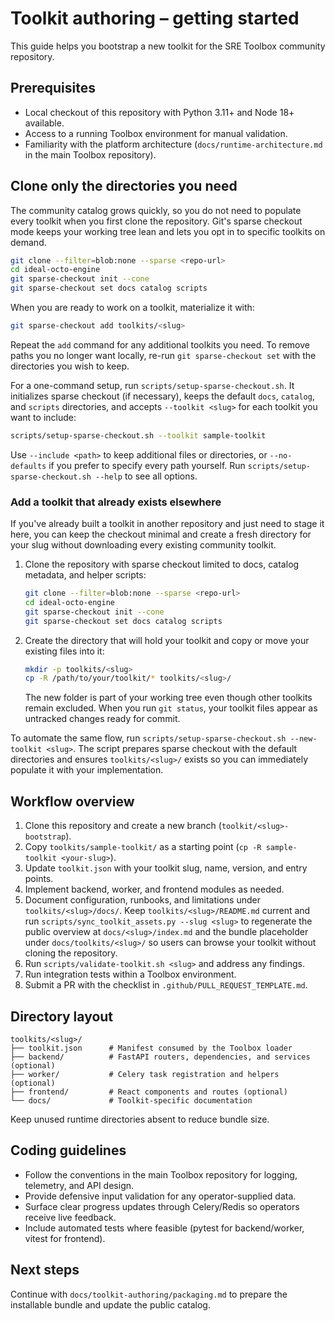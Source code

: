 # Toolkit authoring – getting started

This guide helps you bootstrap a new toolkit for the SRE Toolbox community repository.

## Prerequisites

- Local checkout of this repository with Python 3.11+ and Node 18+ available.
- Access to a running Toolbox environment for manual validation.
- Familiarity with the platform architecture (`docs/runtime-architecture.md` in the main Toolbox repository).

## Clone only the directories you need

The community catalog grows quickly, so you do not need to populate every toolkit when you first clone the repository. Git's sparse checkout mode keeps your working tree lean and lets you opt in to specific toolkits on demand.

```bash
git clone --filter=blob:none --sparse <repo-url>
cd ideal-octo-engine
git sparse-checkout init --cone
git sparse-checkout set docs catalog scripts
```

When you are ready to work on a toolkit, materialize it with:

```bash
git sparse-checkout add toolkits/<slug>
```

Repeat the `add` command for any additional toolkits you need. To remove paths you no longer want locally, re-run `git sparse-checkout set` with the directories you wish to keep.

For a one-command setup, run `scripts/setup-sparse-checkout.sh`. It initializes sparse checkout (if necessary), keeps the default `docs`, `catalog`, and `scripts` directories, and accepts `--toolkit <slug>` for each toolkit you want to include:

```bash
scripts/setup-sparse-checkout.sh --toolkit sample-toolkit
```

Use `--include <path>` to keep additional files or directories, or `--no-defaults` if you prefer to specify every path yourself. Run `scripts/setup-sparse-checkout.sh --help` to see all options.

### Add a toolkit that already exists elsewhere

If you've already built a toolkit in another repository and just need to stage it here, you can keep the checkout minimal and create a fresh directory for your slug without downloading every existing community toolkit.

1. Clone the repository with sparse checkout limited to docs, catalog metadata, and helper scripts:

   ```bash
   git clone --filter=blob:none --sparse <repo-url>
   cd ideal-octo-engine
   git sparse-checkout init --cone
   git sparse-checkout set docs catalog scripts
   ```

2. Create the directory that will hold your toolkit and copy or move your existing files into it:

   ```bash
   mkdir -p toolkits/<slug>
   cp -R /path/to/your/toolkit/* toolkits/<slug>/
   ```

   The new folder is part of your working tree even though other toolkits remain excluded. When you run `git status`, your toolkit files appear as untracked changes ready for commit.

To automate the same flow, run `scripts/setup-sparse-checkout.sh --new-toolkit <slug>`. The script prepares sparse checkout with the default directories and ensures `toolkits/<slug>/` exists so you can immediately populate it with your implementation.

## Workflow overview

1. Clone this repository and create a new branch (`toolkit/<slug>-bootstrap`).
2. Copy `toolkits/sample-toolkit/` as a starting point (`cp -R sample-toolkit <your-slug>`).
3. Update `toolkit.json` with your toolkit slug, name, version, and entry points.
4. Implement backend, worker, and frontend modules as needed.
5. Document configuration, runbooks, and limitations under `toolkits/<slug>/docs/`. Keep `toolkits/<slug>/README.md` current and run `scripts/sync_toolkit_assets.py --slug <slug>` to regenerate the public overview at `docs/<slug>/index.md` and the bundle placeholder under `docs/toolkits/<slug>/` so users can browse your toolkit without cloning the repository.
6. Run `scripts/validate-toolkit.sh <slug>` and address any findings.
7. Run integration tests within a Toolbox environment.
8. Submit a PR with the checklist in `.github/PULL_REQUEST_TEMPLATE.md`.

## Directory layout

```
toolkits/<slug>/
├── toolkit.json      # Manifest consumed by the Toolbox loader
├── backend/          # FastAPI routers, dependencies, and services (optional)
├── worker/           # Celery task registration and helpers (optional)
├── frontend/         # React components and routes (optional)
└── docs/             # Toolkit-specific documentation
```

Keep unused runtime directories absent to reduce bundle size.

## Coding guidelines

- Follow the conventions in the main Toolbox repository for logging, telemetry, and API design.
- Provide defensive input validation for any operator-supplied data.
- Surface clear progress updates through Celery/Redis so operators receive live feedback.
- Include automated tests where feasible (pytest for backend/worker, vitest for frontend).

## Next steps

Continue with `docs/toolkit-authoring/packaging.md` to prepare the installable bundle and update the public catalog.
